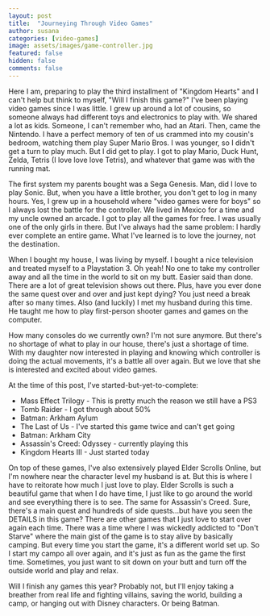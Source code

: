 ```yaml
---
layout: post
title:  "Journeying Through Video Games"
author: susana
categories: [video-games]
image: assets/images/game-controller.jpg
featured: false
hidden: false
comments: false
---
```


Here I am, preparing to play the third installment of "Kingdom Hearts" and I can't help but think to myself, "Will I finish this game?"
I've been playing video games since I was little. I grew up around a lot of cousins, so someone always had different toys and electronics to play with. We shared a lot as kids. Someone, I can't remember who, had an Atari. Then, came the Nintendo. I have a perfect memory of ten of us crammed into my cousin's bedroom, watching them play Super Mario Bros. I was younger, so I didn't get a turn to play much. But I did get to play. I got to play Mario, Duck Hunt, Zelda, Tetris (I love love love Tetris), and whatever that game was with the running mat.

The first system my parents bought was a Sega Genesis. Man, did I love to play Sonic. But, when you have a little brother, you don't get to log in many hours. Yes, I grew up in a household where "video games were for boys" so I always lost the battle for the controller. We lived in Mexico for a time and my uncle owned an arcade. I got to play all the games for free. I was usually one of the only girls in there. But I've always had the same problem: I hardly ever complete an entire game. What I've learned is to love the journey, not the destination.

When I bought my house, I was living by myself. I bought a nice television and treated myself to a Playstation 3. Oh yeah! No one to take my controller away and all the time in the world to sit on my butt. Easier said than done. There are a lot of great television shows out there. Plus, have you ever done the same quest over and over and just kept dying? You just need a break after so many times. Also (and luckily) I met my husband during this time. He taught me how to play first-person shooter games and games on the computer.

How many consoles do we currently own? I'm not sure anymore. But there's no shortage of what to play in our house, there's just a shortage of time. With my daughter now interested in playing and knowing which controller is doing the actual movements, it's a battle all over again. But we love that she is interested and excited about video games.

At the time of this post, I've started-but-yet-to-complete:

* Mass Effect Trilogy - This is pretty much the reason we still have a PS3
* Tomb Raider - I got through about 50% 
* Batman: Arkham Aylum 
* The Last of Us - I've started this game twice and can't get going
* Batman: Arkham City
* Assassin's Creed: Odyssey - currently playing this
* Kingdom Hearts III - Just started today

On top of these games, I've also extensively played Elder Scrolls Online, but I'm nowhere near the character level my husband is at. But this is where I have to reitorate how much I just love to play. Elder Scrolls is such a beautiful game that when I do have time, I just like to go around the world and see everything there is to see. The same for Assassin's Creed. Sure, there's a main quest and hundreds of side quests...but have you seen the DETAILS in this game? There are other games that I just love to start over again each time. There was a time where I was wickedly addicted to "Don't Starve" where the main gist of the game is to stay alive by basically camping. But every time you start the game, it's a different world set up. So I start my campo all over again, and it's just as fun as the game the first time. Sometimes, you just want to sit down on your butt and turn off the outside world and play and relax.

Will I finish any games this year? Probably not, but I'll enjoy taking a breather from real life and fighting villains, saving the world, building a camp, or hanging out with Disney characters. Or being Batman.